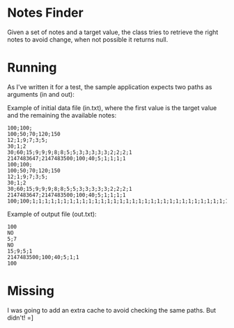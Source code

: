 ﻿# Notes Finder

Given a set of notes and a target value, the class tries to retrieve the right notes to avoid change, when not possible it returns null.

# Running

As I've written it for a test, the sample application expects two paths as arguments (in and out):

Example of initial data file (in.txt), where the first value is the target value and the remaining the available notes:
```
100;100;
100;50;70;120;150
12;1;9;7;3;5;
30;1;2
30;60;15;9;9;9;8;8;5;5;3;3;3;3;3;2;2;2;1
2147483647;2147483500;100;40;5;1;1;1;1
100;100;
100;50;70;120;150
12;1;9;7;3;5;
30;1;2
30;60;15;9;9;9;8;8;5;5;3;3;3;3;3;2;2;2;1
2147483647;2147483500;100;40;5;1;1;1;1
100;100;1;1;1;1;1;1;1;1;1;1;1;1;1;1;1;1;1;1;1;1;1;1;1;1;1;1;1;1;1;1;1;1;1;1;1;1;1;1;1;1;1;1;1;1;1;1;1;1;1;1;1;1;1;1;1;1;1;1;1;1;1;1;1;1;1;1;1;1;1;1;1;1;1;1;1;1;1;1;1;1;1;1;1;1;1;1;1;1;1;1;1;1;1;1;1;1;1;1;1;1;1;1;1;1;1;1;1;1;1;1;1;1;1;1;1;1;1;1;1;1;
```

Example of output file (out.txt):
```
100
NO
5;7
NO
15;9;5;1
2147483500;100;40;5;1;1
100
```

# Missing

I was going to add an extra cache to avoid checking the same paths. But didn't! =]